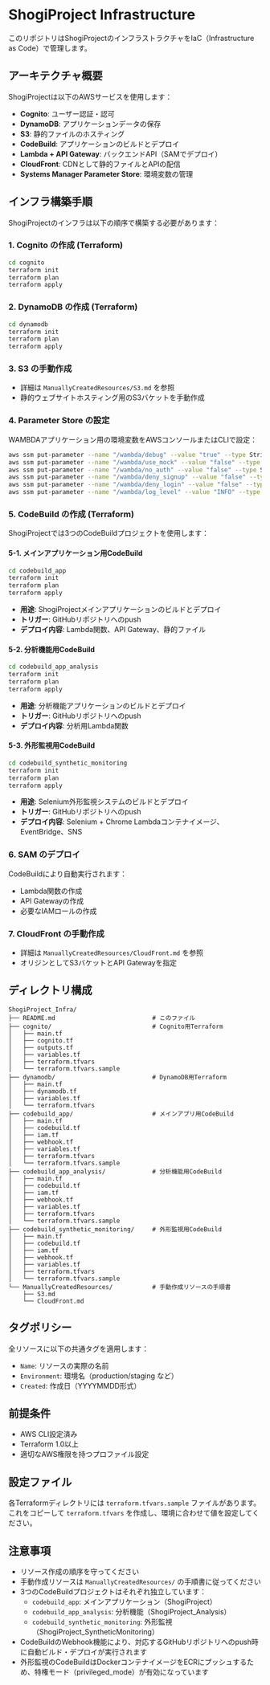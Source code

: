 # ShogiProject Infrastructure

このリポジトリはShogiProjectのインフラストラクチャをIaC（Infrastructure as Code）で管理します。

## アーキテクチャ概要

ShogiProjectは以下のAWSサービスを使用します：

- **Cognito**: ユーザー認証・認可
- **DynamoDB**: アプリケーションデータの保存
- **S3**: 静的ファイルのホスティング
- **CodeBuild**: アプリケーションのビルドとデプロイ
- **Lambda + API Gateway**: バックエンドAPI（SAMでデプロイ）
- **CloudFront**: CDNとして静的ファイルとAPIの配信
- **Systems Manager Parameter Store**: 環境変数の管理

## インフラ構築手順

ShogiProjectのインフラは以下の順序で構築する必要があります：

### 1. Cognito の作成 (Terraform)

```bash
cd cognito
terraform init
terraform plan
terraform apply
```

### 2. DynamoDB の作成 (Terraform)

```bash
cd dynamodb
terraform init
terraform plan
terraform apply
```

### 3. S3 の手動作成

- 詳細は `ManuallyCreatedResources/S3.md` を参照
- 静的ウェブサイトホスティング用のS3バケットを手動作成

### 4. Parameter Store の設定

WAMBDAアプリケーション用の環境変数をAWSコンソールまたはCLIで設定：

```bash
aws ssm put-parameter --name "/wambda/debug" --value "true" --type String --overwrite
aws ssm put-parameter --name "/wambda/use_mock" --value "false" --type String --overwrite
aws ssm put-parameter --name "/wambda/no_auth" --value "false" --type String --overwrite
aws ssm put-parameter --name "/wambda/deny_signup" --value "false" --type String --overwrite
aws ssm put-parameter --name "/wambda/deny_login" --value "false" --type String --overwrite
aws ssm put-parameter --name "/wambda/log_level" --value "INFO" --type String --overwrite
```

### 5. CodeBuild の作成 (Terraform)

ShogiProjectでは3つのCodeBuildプロジェクトを使用します：

#### 5-1. メインアプリケーション用CodeBuild

```bash
cd codebuild_app
terraform init
terraform plan
terraform apply
```

- **用途**: ShogiProjectメインアプリケーションのビルドとデプロイ
- **トリガー**: GitHubリポジトリへのpush
- **デプロイ内容**: Lambda関数、API Gateway、静的ファイル

#### 5-2. 分析機能用CodeBuild

```bash
cd codebuild_app_analysis
terraform init
terraform plan
terraform apply
```

- **用途**: 分析機能アプリケーションのビルドとデプロイ
- **トリガー**: GitHubリポジトリへのpush
- **デプロイ内容**: 分析用Lambda関数

#### 5-3. 外形監視用CodeBuild

```bash
cd codebuild_synthetic_monitoring
terraform init
terraform plan
terraform apply
```

- **用途**: Selenium外形監視システムのビルドとデプロイ
- **トリガー**: GitHubリポジトリへのpush
- **デプロイ内容**: Selenium + Chrome Lambdaコンテナイメージ、EventBridge、SNS

### 6. SAM のデプロイ

CodeBuildにより自動実行されます：
- Lambda関数の作成
- API Gatewayの作成
- 必要なIAMロールの作成

### 7. CloudFront の手動作成

- 詳細は `ManuallyCreatedResources/CloudFront.md` を参照
- オリジンとしてS3バケットとAPI Gatewayを指定

## ディレクトリ構成

```
ShogiProject_Infra/
├── README.md                           # このファイル
├── cognito/                            # Cognito用Terraform
│   ├── main.tf
│   ├── cognito.tf
│   ├── outputs.tf
│   ├── variables.tf
│   ├── terraform.tfvars
│   └── terraform.tfvars.sample
├── dynamodb/                           # DynamoDB用Terraform
│   ├── main.tf
│   ├── dynamodb.tf
│   ├── variables.tf
│   └── terraform.tfvars
├── codebuild_app/                      # メインアプリ用CodeBuild
│   ├── main.tf
│   ├── codebuild.tf
│   ├── iam.tf
│   ├── webhook.tf
│   ├── variables.tf
│   ├── terraform.tfvars
│   └── terraform.tfvars.sample
├── codebuild_app_analysis/             # 分析機能用CodeBuild
│   ├── main.tf
│   ├── codebuild.tf
│   ├── iam.tf
│   ├── webhook.tf
│   ├── variables.tf
│   ├── terraform.tfvars
│   └── terraform.tfvars.sample
├── codebuild_synthetic_monitoring/     # 外形監視用CodeBuild
│   ├── main.tf
│   ├── codebuild.tf
│   ├── iam.tf
│   ├── webhook.tf
│   ├── variables.tf
│   ├── terraform.tfvars
│   └── terraform.tfvars.sample
└── ManuallyCreatedResources/           # 手動作成リソースの手順書
    ├── S3.md
    └── CloudFront.md
```

## タグポリシー

全リソースに以下の共通タグを適用します：

- `Name`: リソースの実際の名前
- `Environment`: 環境名（production/staging など）
- `Created`: 作成日（YYYYMMDD形式）

## 前提条件

- AWS CLI設定済み
- Terraform 1.0以上
- 適切なAWS権限を持つプロファイル設定

## 設定ファイル

各Terraformディレクトリには `terraform.tfvars.sample` ファイルがあります。
これをコピーして `terraform.tfvars` を作成し、環境に合わせて値を設定してください。

## 注意事項

- リソース作成の順序を守ってください
- 手動作成リソースは `ManuallyCreatedResources/` の手順書に従ってください
- 3つのCodeBuildプロジェクトはそれぞれ独立しています：
  - `codebuild_app`: メインアプリケーション（ShogiProject）
  - `codebuild_app_analysis`: 分析機能（ShogiProject_Analysis）
  - `codebuild_synthetic_monitoring`: 外形監視（ShogiProject_SyntheticMonitoring）
- CodeBuildのWebhook機能により、対応するGitHubリポジトリへのpush時に自動ビルド・デプロイが実行されます
- 外形監視のCodeBuildはDockerコンテナイメージをECRにプッシュするため、特権モード（privileged_mode）が有効になっています